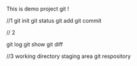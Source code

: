 This is demo project git !

//1
git init
git status
git add
git commit

// 2

git log
git show
git diff

//3
working directory
staging area
git respository